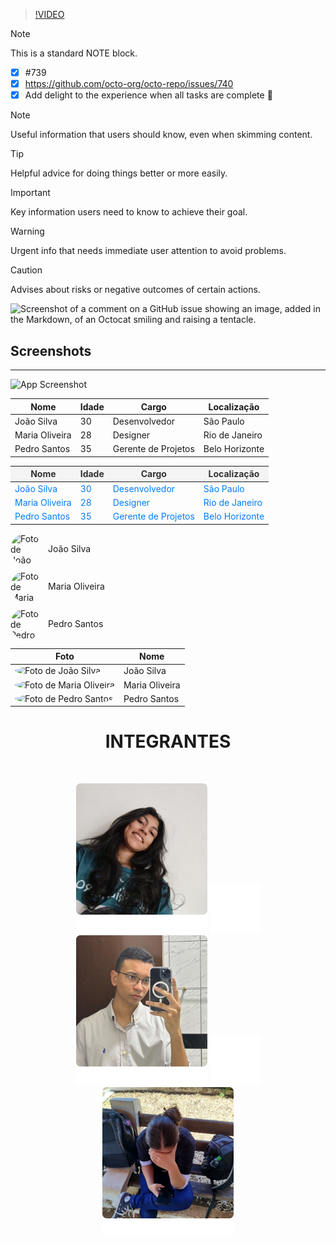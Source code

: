 >[!VIDEO](https://video.tv.adobe.com/v/29770/?quality=12)

>[!NOTE]
>
>This is a standard NOTE block.

- [x] #739
- [x] https://github.com/octo-org/octo-repo/issues/740
- [x] Add delight to the experience when all tasks are complete :tada:

> [!NOTE]
> Useful information that users should know, even when skimming content.

> [!TIP]
> Helpful advice for doing things better or more easily.

> [!IMPORTANT]
> Key information users need to know to achieve their goal.

> [!WARNING]
> Urgent info that needs immediate user attention to avoid problems.

> [!CAUTION]
> Advises about risks or negative outcomes of certain actions.


![Screenshot of a comment on a GitHub issue showing an image, added in the Markdown, of an Octocat smiling and raising a tentacle.](https://myoctocat.com/assets/images/base-octocat.svg)


## Screenshots
----
![App Screenshot](https://via.placeholder.com/468x300?text=App+Screenshot+Here)


| Nome         | Idade | Cargo           | Localização   |
|--------------|-------|-----------------|---------------|
| João Silva   | 30    | Desenvolvedor    | São Paulo     |
| Maria Oliveira| 28    | Designer         | Rio de Janeiro|
| Pedro Santos  | 35    | Gerente de Projetos | Belo Horizonte|


<table>
  <thead>
    <tr>
      <th style="background-color: #f4f4f4; color: #333;">Nome</th>
      <th style="background-color: #f4f4f4; color: #333;">Idade</th>
      <th style="background-color: #f4f4f4; color: #333;">Cargo</th>
      <th style="background-color: #f4f4f4; color: #333;">Localização</th>
    </tr>
  </thead>
  <tbody>
    <tr>
      <td style="color: #007BFF;">João Silva</td>
      <td style="color: #007BFF;">30</td>
      <td style="color: #007BFF;">Desenvolvedor</td>
      <td style="color: #007BFF;">São Paulo</td>
    </tr>
    <tr>
      <td style="color: #007BFF;">Maria Oliveira</td>
      <td style="color: #007BFF;">28</td>
      <td style="color: #007BFF;">Designer</td>
      <td style="color: #007BFF;">Rio de Janeiro</td>
    </tr>
    <tr>
      <td style="color: #007BFF;">Pedro Santos</td>
      <td style="color: #007BFF;">35</td>
      <td style="color: #007BFF;">Gerente de Projetos</td>
      <td style="color: #007BFF;">Belo Horizonte</td>
    </tr>
  </tbody>
</table>


<div style="display: flex; align-items: center; margin-bottom: 10px;">
    <img src="https://via.placeholder.com/50" alt="Foto de João Silva" style="width: 50px; height: 50px; border-radius: 50%; margin-right: 10px;">
    <span>João Silva</span>
</div>

<div style="display: flex; align-items: center; margin-bottom: 10px;">
    <img src="https://via.placeholder.com/50" alt="Foto de Maria Oliveira" style="width: 50px; height: 50px; border-radius: 50%; margin-right: 10px;">
    <span>Maria Oliveira</span>
</div>

<div style="display: flex; align-items: center; margin-bottom: 10px;">
    <img src="https://via.placeholder.com/50" alt="Foto de Pedro Santos" style="width: 50px; height: 50px; border-radius: 50%; margin-right: 10px;">
    <span>Pedro Santos</span>
</div>


<table>
  <thead>
    <tr>
      <th>Foto</th>
      <th>Nome</th>
    </tr>
  </thead>
  <tbody>
    <tr>
      <td><img src="https://via.placeholder.com/50" alt="Foto de João Silva" style="width: 50px; height: 50px; border-radius: 50%;"></td>
      <td>João Silva</td>
    </tr>
    <tr>
      <td><img src="https://via.placeholder.com/50" alt="Foto de Maria Oliveira" style="width: 50px; height: 50px; border-radius: 50%;"></td>
      <td>Maria Oliveira</td>
    </tr>
    <tr>
      <td><img src="https://via.placeholder.com/50" alt="Foto de Pedro Santos" style="width: 50px; height: 50px; border-radius: 50%;"></td>
      <td>Pedro Santos</td>
    </tr>
  </tbody>
</table>



<h1 align="center">INTEGRANTES</h1>
<br>
<p align="center" class="github-links">
<a href="https://github.com/Geisbelly-vic">
    <img src="https://github.com/baskerbyte/rust-1B-challenge/blob/dev/fotos/Geis.png" width="210px" alt="Geisbelly"></a>
    <img src="https://github.com/Geisbelly-vic/Curso-de-Figma-2024-02/blob/main/Imagens/Integrante/Rectangle%20375.png" width="80px">
<a href="https://github.com/baskerbyte">
    <img src="https://github.com/baskerbyte/rust-1B-challenge/blob/dev/fotos/Luis.png" width="210px" alt="Luis Fernando"></a>
    <img src="https://github.com/Geisbelly-vic/Curso-de-Figma-2024-02/blob/main/Imagens/Integrante/Rectangle%20375.png" width="80px">
<a href="https://github.com/MariAntonia-010">
    <img src="https://github.com/baskerbyte/rust-1B-challenge/blob/dev/fotos/Mary.png" width="210px" alt="Maria Antônia"></a>
</p>


